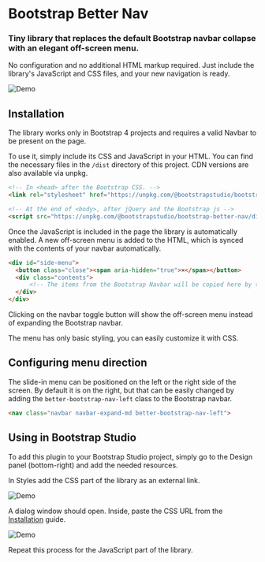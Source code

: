 # Bootstrap Better Nav

###  Tiny library that replaces the default Bootstrap navbar collapse with an elegant off-screen menu.

No configuration and no additional HTML markup required. Just include the library's JavaScript and CSS files, and your new navigation is ready.

![Demo](https://raw.githubusercontent.com/bootstrapstudio/bootstrap-better-nav/master/images/demo.gif)

## Installation

The library works only in Bootstrap 4 projects and requires a valid Navbar to be present on the page.

To use it, simply include its CSS and JavaScript in your HTML. You can find the necessary files in the `/dist` directory of this project. CDN versions are also available via unpkg.

```html
<!-- In <head> after the Bootstrap CSS. -->
<link rel="stylesheet" href="https://unpkg.com/@bootstrapstudio/bootstrap-better-nav/dist/bootstrap-better-nav.min.css">

<!-- At the end of <body>, after jQuery and the Bootstrap js -->
<script src="https://unpkg.com/@bootstrapstudio/bootstrap-better-nav/dist/bootstrap-better-nav.min.js"></script>
```

Once the JavaScript is included in the page the library is automatically enabled. A new off-screen menu is added to the HTML, which is synced with the contents of your navbar automatically. 

```html
<div id="side-menu">
  <button class="close"><span aria-hidden="true">×</span></button>
  <div class="contents">
      <!-- The items from the Bootstrap Navbar will be copied here by the library. -->
  </div>
</div>
```

Clicking on the navbar toggle button will show the off-screen menu instead of expanding the Bootstrap navbar.

The menu has only basic styling, you can easily customize it with CSS. 

## Configuring menu direction

The slide-in menu can be positioned on the left or the right side of the screen. By default it is on the right, but that can be easily changed by adding the `better-bootstrap-nav-left` class to the Bootstrap navbar.

```html
<nav class="navbar navbar-expand-md better-bootstrap-nav-left">
```


## Using in Bootstrap Studio

To add this plugin to your Bootstrap Studio project, simply go to the Design panel (bottom-right) and add the needed resources.

In Styles add the CSS part of the library as an external link.

![Demo](https://raw.githubusercontent.com/bootstrapstudio/bootstrap-better-nav/master/images/link-external.png)

A dialog window should open. Inside, paste the CSS URL from the [Installation](https://github.com/bootstrapstudio/bootstrap-better-nav#installation) guide.

![Demo](https://raw.githubusercontent.com/bootstrapstudio/bootstrap-better-nav/master/images/paste-url.png)

Repeat this process for the JavaScript part of the library.
